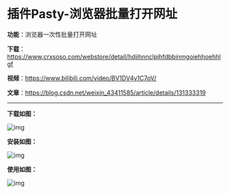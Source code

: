 # 插件Pasty-浏览器批量打开网址

**功能**：浏览器一次性批量打开网址

**下载**：https://www.crxsoso.com/webstore/detail/hdjihnnclpjhfdbbinmgoiehhoehhlgf

**视频**：https://www.bilibili.com/video/BV1DV4y1C7oV/

**文章**：https://blog.csdn.net/weixin_43411585/article/details/131333319

---

**下载如图：**

![img](https://cdn.jsdelivr.net/gh/Killer-89757/PicBed/images/2024%2F05%2FFmMhQryugzMUXIeaxsTn2Sx5wG73-64aaa5.png)

**安装如图：**

![img](https://cdn.jsdelivr.net/gh/Killer-89757/PicBed/images/2024%2F05%2FFkzsuMq9nBVr3-vtkqa25wgD403G-f1920c.png)

**使用如图：**

![img](https://cdn.jsdelivr.net/gh/Killer-89757/PicBed/images/2024%2F05%2FFv7EbJEwqcnNjr4EwSwkdIeIG7ab-f01b45.png)

